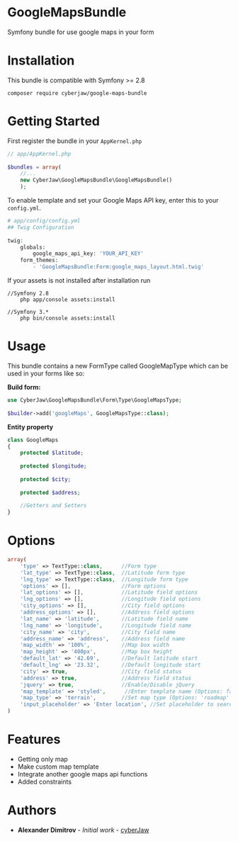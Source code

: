 # GoogleMapsBundle

Symfony bundle for use google maps in your form

# Installation
This bundle is compatible with Symfony >= 2.8
```
composer require cyberjaw/google-maps-bundle
```

# Getting Started

First register the bundle in your ``AppKernel.php``

```php
// app/AppKernel.php
  
$bundles = array(
    //...
    new CyberJaw\GoogleMapsBundle\GoogleMapsBundle()
    );
```

To enable template and set your Google Maps API key, enter this to your ``config.yml``.

```php
# app/config/config.yml
## Twig Configuration
 
twig:
    globals:
        google_maps_api_key: 'YOUR_API_KEY'
    form_themes:
        - 'GoogleMapsBundle:Form:google_maps_layout.html.twig'
```

If your assets is not installed after installation run
```
//Symfony 2.8
    php app/console assets:install
    
//Symfony 3.*
    php bin/console assets:install
```
# Usage
This bundle contains a new FormType called GoogleMapType which can be used in your forms like so:

**Build form:**
```php
use CyberJaw\GoogleMapsBundle\Form\Type\GoogleMapsType;
    
$builder->add('googleMaps', GoogleMapsType::class);
```

**Entity property**

```php
class GoogleMaps
{
    protected $latitude;
    
    protected $longitude;
    
    protected $city;
    
    protected $address;
    
    //Getters and Setters
}
```

# Options

```php
array(
    'type' => TextType::class,      //Form type
    'lat_type' => TextType::class,  //Latitude form type
    'lng_type' => TextType::class,  //Longitude form type
    'options' => [],                //Form options
    'lat_options' => [],            //Latitude field options
    'lng_options' => [],            //Longitude field options
    'city_options' => [],           //City field options
    'address_options' => [],        //Address field options
    'lat_name' => 'latitude',       //Latitude field name
    'lng_name' => 'longitude',      //Longitude field name
    'city_name' => 'city',          //City field name
    'address_name' => 'address',    //Address field name
    'map_width' => '100%',          //Map box width
    'map_height' => '400px',        //Map box height
    'default_lat' => '42.69',       //Default latitude start
    'default_lng' => '23.32',       //Default longitude start
    'city' => true,                 //City field status
    'address' => true,              //Address field status
    'jquery' => true,               //Enable/Disable jQuery
    'map_template' => 'styled',      //Enter template name (Options: false = default, 'night' = Night template, 'styled' = Styled map template)
    'map_type' => 'terrain',        //Set map type (Options: 'roadmap' and 'terrain')
    'input_placeholder' => 'Enter location', //Set placeholder to search location input
)
```

# Features

* Getting only map
* Make custom map template
* Integrate another google maps api functions
* Added constraints

# Authors

* **Alexander Dimitrov** - *Initial work* - [cyberJaw](https://github.com/cyberJaw)